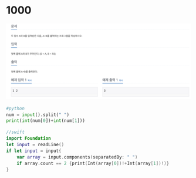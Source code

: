 # 1000

![1000.png](1000.png)
 
```python
#python
num = input().split(" ")
print(int(num[0])+int(num[1]))
```

```swift
//swift
import Foundation
let input = readLine()
if let input = input{
    var array = input.components(separatedBy: " ")
    if array.count == 2 {print(Int(array[0])!+Int(array[1])!)}
}
```
